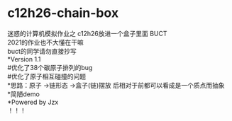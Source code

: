 # c12h26-chain-box
迷惑的计算机模拟作业之 c12h26放进一个盒子里面 BUCT  
2021的作业也不大懂在干嘛  
buct的同学请勿直接抄写  
*Version 1.1  
        #优化了38个碳原子排列的bug  
        #优化了原子相互碰撞的问题  
    *思路：原子 ->链形态 ->盒子(链)摆放      后相对于前都可以看成是一个质点而抽象  
    *简陋demo  
    *Powered by Jzx  
！！！
